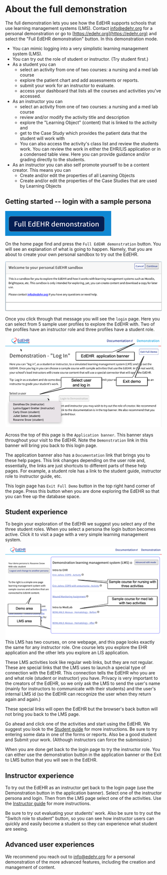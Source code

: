 # About the full demonstration 
The full demonstration lets you see how the EdEHR supports schools that use learning management systems (LMS).  Contact
[info@edehr.org](mailto:info@edehr.org) for a personal demonstration or go to [https://edehr.org](https://edehr.org) and select the "Full EdEHR demonstration" button.  In this demonstration mode.
- You can mimic logging into a very simplistic learning management system (LMS).
- You can try out the role of student or instructor. (Try student first.)
- As a student you can
    - select an activity from one of two courses: a nursing and a med lab course
    - explore the patient chart and add assessments or reports.
    - submit your work for an instructor to evaluate.
    - access your dashboard that lists all the courses and activities you've accessed.
- As an instructor you can
    - select an activity from one of two courses: a nursing and a med lab course
    - review and/or modify the activity title and description
    - explore the "Learning Object" (content) that is linked to the activity and
    - get to the Case Study which provides the patient data that the student will work with
    - You can also access the activity's class list and review the students work. You can review the work in either the EHR/LIS application or in a condensed table view. Here you can provide guidance and/or grading directly to the students.
- As an instructor you can also self promote yourself to be a content creator. This means you can
    - Create and/or edit the properties of all Learning Objects
    - Create and/or edit the properties of the Case Studies that are used by Learning Objects

## Getting started -- login with a sample persona

![1]

On the home page find and press the ```Full EdEHR demonstration``` button.  You will see an explanation of what is going to happen. Namely, that you are about to create your own personal sandbox to try out the EdEHR.

![2]

Once you click through that message you will see the ```login``` page.  Here you can select from 5 sample user profiles to explore the EdEHR with. Two of the profiles have an instructor role and three profiles have a student role. 

![3]

Across the top of this page is the ```Application banner```. This banner stays throughout your visit to the EdEHR. Note the ```Demonstration``` link in this banner will bring you back to this login page.

The application banner also has a ```Documentation``` link that brings you to these help pages. This link changes depending on the user role and, essentially, the links are just shortcuts to different parts of these help pages. For example, a student role has a link to the student guide, instructor role to instructor guide, etc.

This login page has ```Exit Full Demo``` button in the top right hand corner of the page. Press this button when you are done exploring the EdEHR so that you can free up the database space.

## Student experience

To begin your exploration of the EdEHR we suggest you select any of the three student roles.  When you select a persona the login button becomes active. Click it to visit a page with a very simple learning management system. 

![4]
This LMS has two courses, on one webpage, and this page looks exactly the same for any instructor role. One course lets you explore the EHR application and the other lets you explore an LIS application.  

These LMS activities look like regular web links, but they are not regular. These are special links that the LMS uses to launch a special type of connection with the EdEHR.  This connection tells the EdEHR who you are and what role (student or instructor) you have.  Privacy is very important to the creators of the EdEHR, so we only ask the LMS to send the user's name (mainly for instructors to communicate with their students) and the user's internal LMS id (so the EdEHR can recognize the user when they return again and again.) 

These special links will open the EdEHR but the browser's back button will not bring you back to the LMS page.  

Go ahead and click one of the activities and start using the EdEHR.  We suggest you look to the [Student guide](../student) for more instructions.  Be sure to try entering some data in one of the forms or reports.  Also be a good student and Submit your work. (Although instructors can force the submission.)

When you are done get back to the login page to try the instructor role. You can either use the demonstration button in the application banner or the Exit to LMS button that you will see in the EdEHR.


## Instructor experience

To try out the EdEHR as an instructor get back to the login page (use the Demonstration button in the application banner).  Select one of the instructor persona and login. Then from the LMS page select one of the activities.  Use the [Instructor guide](../instructor) for more instructions.

Be sure to try out evaluating your students' work.  Also be sure to try out the "Switch role to student" button, so you can see how instructor users can quickly and easily become a student so they can experience what student are seeing.

## Advanced user experiences

We recommend you reach out to [info@edehr.org](mailto:info@edehr.org) for a personal demonstration of the more advanced features, including the creation and management of content.

[1]: ./full-demo-button.png "Full demo button"
[2]: ./full-demo-welcome.png  "Welcome"
[3]: ./fulll-demo-login.png "login"
[4]: ./full-demo-lms.png "LMS"
[5]: ./full-demo-edehr-student.png
